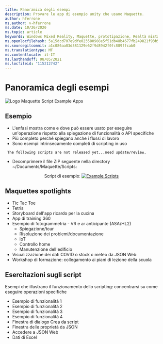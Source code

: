 ```yaml
---
title: Panoramica degli esempi
description: Provare le app di esempio unity che usano Maquette.
author: hferrone
ms.author: v-hferrone
ms.date: 10/26/2020
ms.topic: article
keywords: Windows Mixed Reality, Maquette, prototipazione, Realtà mista, Realtà virtuale, VR, MR, Feedback, Hub di Feedback, bug
ms.openlocfilehash: 5a15dcd707e9dfe023580908e5f51db48b4677fb249821f93b5fa5595fc69c96
ms.sourcegitcommit: a1c086aa83d381129e62f9d8942f0fc889ffcab0
ms.translationtype: MT
ms.contentlocale: it-IT
ms.lasthandoff: 08/05/2021
ms.locfileid: "115212742"
---
```

# <a name="samples-overview"></a>Panoramica degli esempi

<!-- TODO(Harrison): Need consolidated logo with text -->
![Logo ](../images/MaquetteIcon.png) Maquette Script Example Apps

<!-- TODO(Stefan): Do these examples exist or do they need to be created? -->
## <a name="examples"></a>Esempio

* L'enfasi mostra come e dove può essere usato per eseguire un'operazione rispetto alla spiegazione di funzionalità o API specifiche
* Più completo perché spiegano anche i flussi di lavoro
* Sono esempi intrinsecamente completi di scripting in uso

<!-- TODO(Stefan): Have these scripts been released yet or still waiting on update/review? -->
` The following scripts are not released yet...need update/review.`
* Decomprimere il file ZIP seguente nella directory ~/Documents/Maquette/Scripts: 

<p align="center">
Script di esempio: <a href="files/ExampleScripts.zip" download="ExampleScripts.zip">
  <img src="images/jsicon.png" alt="Example Scripts">
</a>
</p>

## <a name="maquettes-spotlights"></a>Maquettes spotlights

<!-- TODO(Stefan): Do these projects exist somewhere? -->
* Tic Tac Toe
* Tetris
* Storyboard dell'app ricardo per la cucina
* App di training 360
* Esempio di fotogrammetria - VR e ar anticipante (ASA/HL2)
  * Spiegazione/tour
  * Risoluzione dei problemi/documentazione
  * IoT
  * Controllo home
  * Manutenzione dell'edificio
* Visualizzazione dei dati COVID o stock o meteo da JSON Web
* Workshop di formazione: collegamento ai piani di lezione della scuola

## <a name="scripting-tutorials"></a>Esercitazioni sugli script

<!-- TODO(Harrison/Stefan): Need to break these out into their own docs and create content for them. -->
Esempi che illustrano il funzionamento dello scripting: concentrarsi su come eseguire operazioni specifiche
* Esempio di funzionalità 1
* Esempio di funzionalità 2
* Esempio di funzionalità 3
* Esempio di funzionalità 4
* Finestra di dialogo Crea da script
* Finestra delle proprietà da JSON
* Accedere a JSON Web
* Dati di Excel